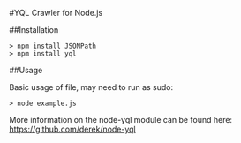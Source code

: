 #YQL Crawler for Node.js

##Installation

	> npm install JSONPath
	> npm install yql

##Usage

Basic usage of file, may need to run as sudo:
	
	> node example.js

More information on the node-yql module can be found here: https://github.com/derek/node-yql